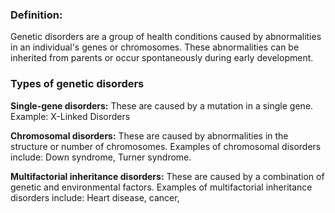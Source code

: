 
### Definition:
Genetic disorders are a group of health conditions caused by abnormalities in an individual's genes or chromosomes. These abnormalities can be inherited from parents or occur spontaneously during early development.

### Types of genetic disorders

**Single-gene disorders:**
These are caused by a mutation in a single gene.
Example: X-Linked Disorders

**Chromosomal disorders:**
These are caused by abnormalities in the structure or number of chromosomes. Examples of chromosomal disorders include: Down syndrome, Turner syndrome.

**Multifactorial inheritance disorders:**
These are caused by a combination of genetic and environmental factors. Examples of multifactorial inheritance disorders include: Heart disease, cancer, 


